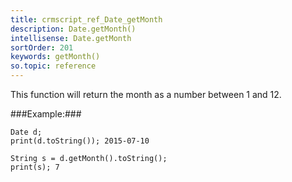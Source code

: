 ```yaml
---
title: crmscript_ref_Date_getMonth
description: Date.getMonth()
intellisense: Date.getMonth
sortOrder: 201
keywords: getMonth()
so.topic: reference
---
```


This function will return the month as a number between 1 and 12.




###Example:###
    
    Date d;
    print(d.toString()); 2015-07-10
    
    String s = d.getMonth().toString();
    print(s); 7


